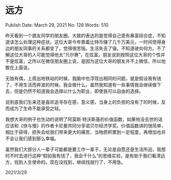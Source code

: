 # 远方

Publish Date: March 29, 2021
No: 128
Words: 510

昨天看到一个朋友同学的朋友圈，大致的表达的是觉得自己患有暴富综合症，不知道该怎么处理这种症状。这位大哥今年靠着比特币赚了几千万美元，一时间觉得身边的朋友同事的关系都变了，觉得很苦恼。生活失去了锚，不知道驶向何方。不了解这位大哥的人可能觉得他太“凡尔赛”，在炫富。朋友说到按照这位大哥的个性并不是炫富，之所以在微信朋友圈上说，是因为这位大哥的朋友并不上微信，所以他敢在上面说。

无独有偶，上周出地铁站的时候，我脑中也浮现出相同的问题，就是假设我有钱了，不用生活而奔波的时候，我会做什么。虽然我知道有一些事情我会继续做下去，但是仍然不知道我会选择以什么为职业，即使我可以自由的选择。

说到底我们生来还是喜欢追寻存在感，意义感，当身上的负担的没有了的时候，反而成为了生命不能承受之轻。

我想大哥的例子也生动的说明了阿莫斯·特沃斯基的价值函数，如果他没去世的话应该和《快与慢》的作者卡尼曼共同分享诺贝尔经济学奖。价值函数讲的很简单，相比于获得，损失会给我们带来更大的痛苦，当物质积累到一定程度，再增加也并不会让我们感到那么幸福。

虽然我们大部分人一辈子可能都是要工作一辈子，无论是自愿还是生活所迫，我想时不时去进行这种“假如我有钱了，我会干什么”的思维实验，是有助于我们看清远方，找到人生使命的。现在没找到，继续找就行了，不用急。

2021/3/29